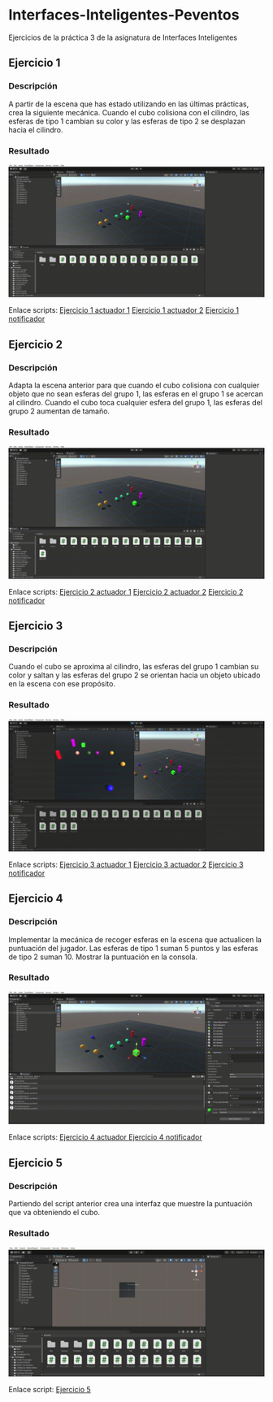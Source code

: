 # Interfaces-Inteligentes-Peventos
Ejercicios de la práctica 3 de la asignatura de Interfaces Inteligentes

## Ejercicio 1
### Descripción
A partir de la escena que has estado utilizando en las últimas prácticas, crea la siguiente mecánica. Cuando el cubo colisiona con el cilindro, las esferas de tipo 1 cambian su color y las esferas de tipo 2 se desplazan hacia el cilindro.


### Resultado
![Ejercicio 1](Gifs/1.gif)

Enlace scripts:
[Ejercicio 1 actuador 1](Scripts/pr3_1_ac.cs)
[Ejercicio 1 actuador 2](Scripts/pr3_1_ac1.cs)
[Ejercicio 1 notificador](Scripts/pr3_1_not.cs)

## Ejercicio 2
### Descripción
Adapta la escena anterior para que cuando el cubo colisiona con cualquier objeto que no sean esferas del grupo 1, las esferas en el grupo 1 se acercan al cilindro. Cuando el cubo toca cualquier esfera del grupo 1, las esferas del grupo 2 aumentan de
tamaño.

### Resultado
![Ejercicio 2](Gifs/2.gif)

Enlace scripts:
[Ejercicio 2 actuador 1](Scripts/Pr3_2_ac1.cs)
[Ejercicio 2 actuador 2](Scripts/Pr3_2_ac2.cs)
[Ejercicio 2 notificador](Scripts/Pr3_2_not.cs)


## Ejercicio 3
### Descripción
Cuando el cubo se aproxima al cilindro, las esferas del grupo 1 cambian su color y saltan y las esferas del grupo 2 se orientan hacia un objeto ubicado en la escena con ese propósito.


### Resultado
![Ejercicio 3](Gifs/3.gif)

Enlace scripts:
[Ejercicio 3 actuador 1](Scripts/Pr3_3_act.cs)
[Ejercicio 3 actuador 2](Scripts/Pr3_3_act2.cs)
[Ejercicio 3 notificador](Scripts/Pr3_3_not.cs)

## Ejercicio 4
### Descripción
Implementar la mecánica de recoger esferas en la escena que actualicen la puntuación del jugador. Las esferas de tipo 1 suman 5 puntos y las esferas de tipo 2 suman 10. Mostrar la puntuación en la consola.

### Resultado
![Ejercicio 4](Gifs/4.gif)

Enlace scripts:
[Ejercicio 4 actuador ](Scripts/Pr3_4_act.cs)
[Ejercicio 4 notificador](Scripts/Pr3_4_not.cs)


## Ejercicio 5
### Descripción
Partiendo del script anterior crea una interfaz que muestre la puntuación que va obteniendo el cubo.

### Resultado
![Ejercicio 5](Gifs/5.gif)

Enlace script: [Ejercicio 5](Scripts/Pr3_5_act.cs)